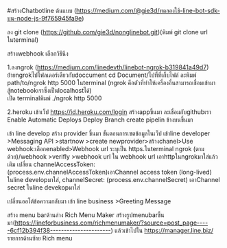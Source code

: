 #สร้างChatbotline
ต้นแบบ (https://medium.com/@gie3d/ทดลองใช้-line-bot-sdk-บน-node-js-9f765945fa9e) 

ลง git clone (https://github.com/gie3d/nonglinebot.git)(พิมพ์ git clone url ในterminal) 

สร้างwebhook เลือกวิธีนึง

1.ลงngrok (https://medium.com/linedevth/linebot-ngrok-b319841a49d7) 
          ย้่ายngrokไปโฟลเดอร์เดียวกับdoccument cd Document/ไปที่ที่เก็บไฟล์  ละพิมพ์ path/to/ngrok http 5000 ในterminal
          (ngrok คือตัวที่ทำให้เครื่องอื่นสามารถเชื่อมเข้ามาสู้notebookเราซึ่งเป็นlocalhostได้)     
           เปิด terminalพิมพ์ ./ngrok http 5000 
		   
2.heroku เข้าเว็ป https://id.heroku.com/login
                สร้างappขึ้นมา ละเชื่อมกับgithubเรา
                Enable Automatic Deploys
                Deploy Branch
                create pipelin ข้างบนขึ้นมา

เข้า line develop สร้าง provider ขึ้นมา
ขั้นตอนการเซตข้อมูลในเว็ป
เข้าline developer >Messaging API >startnow >create newprovider>สร้างchanel>Use webhook:เลือกenabled>Webhook url ระบุเป็น https.ในterminal ngrok (ตามด้วย)/webhook >verifly >webhook url ใน webhook url เอาhttpในngrokมาใส่แล้วเติม 
เปลี่ยน    channelAccessToken: (process.env.channelAccessToken)เอาChannel access token (long-lived) ในline developมาใส่,     channelSecret: (process.env.channelSecret) เอาChannel secret ในline devekopมาใส่



เปลี่ยนออโต้ข้อความกลับมา เข้า line business >Greeting Message

สร้าง menu barด้านล่าง Rich Menu Maker สร้างรูปmenubarขึ้นมา(https://lineforbusiness.com/richmenumaker/?source=post_page-----6cf12b394f38----------------------)
           แล้วเข้าไปใน https://manager.line.biz/ รายการด้านซ้าย Rich menu
